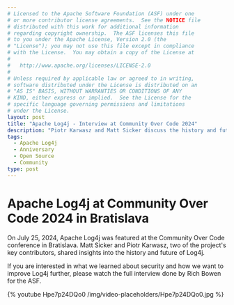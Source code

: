 ```yaml
---
# Licensed to the Apache Software Foundation (ASF) under one
# or more contributor license agreements.  See the NOTICE file
# distributed with this work for additional information
# regarding copyright ownership.  The ASF licenses this file
# to you under the Apache License, Version 2.0 (the
# "License"); you may not use this file except in compliance
# with the License.  You may obtain a copy of the License at
#
#   http://www.apache.org/licenses/LICENSE-2.0
#
# Unless required by applicable law or agreed to in writing,
# software distributed under the License is distributed on an
# "AS IS" BASIS, WITHOUT WARRANTIES OR CONDITIONS OF ANY
# KIND, either express or implied.  See the License for the
# specific language governing permissions and limitations
# under the License.
layout: post
title: "Apache Log4j - Interview at Community Over Code 2024"
description: "Piotr Karwasz and Matt Sicker discuss the history and future of Apache Log4j at the Community Over Code conference."
tags:
  - Apache Log4j
  - Anniversary
  - Open Source
  - Community
type: post
---
```


# Apache Log4j at Community Over Code 2024 in Bratislava

On July 25, 2024, Apache Log4j was featured at the Community Over Code conference in Bratislava.
Matt Sicker and Piotr Karwasz, two of the project's key contributors, shared insights into the history and future of Log4j.

If you are interested in what we learned about security and how we want to 
improve Log4j further, please watch the full interview done by Rich Bowen for
the ASF.

{% youtube Hpe7p24DQo0 /img/video-placeholders/Hpe7p24DQo0.jpg %}